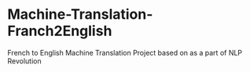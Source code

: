 # Machine-Translation-Franch2English
French to English Machine Translation Project based on  as a part of NLP Revolution 
